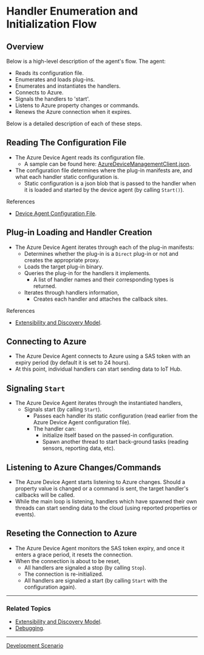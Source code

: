 # Handler Enumeration and Initialization Flow

## Overview

Below is a high-level description of the agent's flow. The agent:

- Reads its configuration file.
- Enumerates and loads plug-ins.
- Enumerates and instantiates the handlers.
- Connects to Azure.
- Signals the handlers to 'start'.
- Listens to Azure property changes or commands.
- Renews the Azure connection when it expires.

Below is a detailed description of each of these steps.

## Reading The Configuration File

- The Azure Device Agent reads its configuration file.
    - A sample can be found here: [AzureDeviceManagementClient.json](../../../code/tests/TestCases/All/AzureDeviceManagementClient.json).
- The configuration file determines where the plug-in manifests are, and what each handler static configuration is.
    - Static configuration is a json blob that is passed to the handler when it is loaded and started by the device agent (by calling `Start()`).

References
- [Device Agent Configuration File](../reference/device-agent-configuration-file.md).

## Plug-in Loading and Handler Creation

- The Azure Device Agent iterates through each of the plug-in manifests:
    - Determines whether the plug-in is a `Direct` plug-in or not and creates the appropriate proxy.
    - Loads the target plug-in binary.
    - Queries the plug-in for the handlers it implements.
        - A list of handler names and their corresponding types is returned.
    - Iterates through handlers information,
        - Creates each handler and attaches the callback sites.

References
- [Extensibility and Discovery Model](../extensibility-and-discovery-model.md).

## Connecting to Azure

- The Azure Device Agent connects to Azure using a SAS token with an expiry period (by default it is set to 24 hours).
- At this point, individual handlers can start sending data to IoT Hub.

## Signaling `Start`

- The Azure Device Agent iterates through the instantiated handlers,
    - Signals start (by calling `Start`).
        - Passes each handler its static configuration (read earlier from the Azure Device Agent configuration file).
        - The handler can:
            - initialize itself based on the passed-in configuration.
            - Spawn another thread to start back-ground tasks (reading sensors, reporting data, etc).

## Listening to Azure Changes/Commands

- The Azure Device Agent starts listening to Azure changes. Should a property value is changed or a command is sent, the target handler's callbacks will be called.
- While the main loop is listening, handlers which have spawned their own threads can start sending data to the cloud (using reported properties or events).

## Reseting the Connection to Azure

- The Azure Device Agent monitors the SAS token expiry, and once it enters a grace period, it resets the connection.
- When the connection is about to be reset,
    - All handlers are signaled a stop (by calling `Stop`).
    - The connection is re-initialized.
    - All handlers are signaled a start (by calling `Start` with the configuration again).

----

### Related Topics

- [Extensibility and Discovery Model](extensibility-and-discovery-model.md).
- [Debugging](debugging.md).

----

[Development Scenario](../development-scenario.md)
